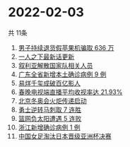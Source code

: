 # 2022-02-03
  共 11条

  <!-- BEGIN -->
  <!-- 最后更新时间:Thu Feb 03 2022 22:10:14 GMT+0000 (Coordinated Universal Time) -->
  1. [男子持续退货假苹果机骗取 636 万](https://www.zhihu.com/search?q=男子靠退货假苹果机骗取636万)
1. [一人之下最新话更新](https://www.zhihu.com/search?q=一人之下)
1. [叙利亚解散国家队相关人员](https://www.zhihu.com/search?q=叙利亚世界杯)
1. [广东全省新增本土确诊病例 9 例](https://www.zhihu.com/search?q=广东疫情)
1. [易烊千玺成破百亿影人](https://www.zhihu.com/search?q=易烊千玺成)
1. [春晚电视端直播平均收视率达 21.93%](https://www.zhihu.com/search?q=春晚收视率)
1. [北京冬奥会火炬传递启动](https://www.zhihu.com/search?q=冬奥会火炬传递)
1. [勇士逆转马刺取 7 连胜](https://www.zhihu.com/search?q=勇士)
1. [篮网负太阳遭遇 5 连败](https://www.zhihu.com/search?q=篮网)
1. [浙江新增确诊病例 1 例](https://www.zhihu.com/search?q=浙江疫情)
1. [中国女足淘汰日本晋级亚洲杯决赛](https://www.zhihu.com/search?q=中国女足)
  <!-- END -->
  